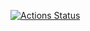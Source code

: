 [![Actions Status](https://github.com/Andr1yk0/blog/workflows/deploy/badge.svg)](https://github.com/Andr1yk0/blog/actions)
